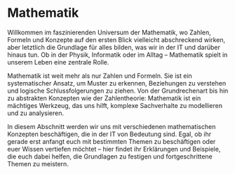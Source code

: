# Mathematik
<secondary-label ref="wip"/>
<secondary-label ref="beta"/>

Willkommen im faszinierenden Universum der Mathematik, wo Zahlen, Formeln und Konzepte auf den ersten Blick vielleicht abschreckend wirken, aber letztlich die Grundlage für alles bilden, was wir in der IT und darüber hinaus tun. Ob in der Physik, Informatik oder im Alltag – Mathematik spielt in unserem Leben eine zentrale Rolle.

Mathematik ist weit mehr als nur Zahlen und Formeln. Sie ist ein systematischer Ansatz, um Muster zu erkennen, Beziehungen zu verstehen und logische Schlussfolgerungen zu ziehen. Von der Grundrechenart bis hin zu abstrakten Konzepten wie der Zahlentheorie: Mathematik ist ein mächtiges Werkzeug, das uns hilft, komplexe Sachverhalte zu modellieren und zu analysieren.

In diesem Abschnitt werden wir uns mit verschiedenen mathematischen Konzepten beschäftigen, die in der IT von Bedeutung sind. Egal, ob ihr gerade erst anfangt euch mit bestimmten Themen zu beschäftigen oder euer Wissen vertiefen möchtet – hier findet ihr Erklärungen und Beispiele, die euch dabei helfen, die Grundlagen zu festigen und fortgeschrittene Themen zu meistern.